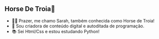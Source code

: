 ## Horse De Troia👋

- 🙋‍♀️ Prazer, me chamo Sarah, também conhecida como Horse de Troia!
- 📸 Sou criadora de conteúdo digital e autoditada de programação.
- 📚 Sei Html/Css e estou estudando Python!
